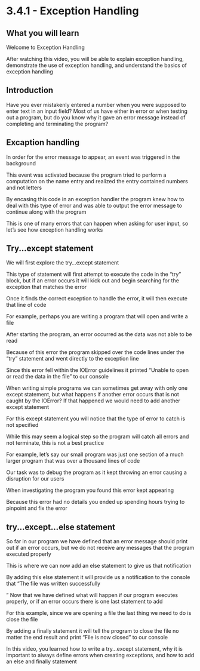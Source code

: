 # 3.4.1 - Exception Handling

## What you will learn

 Welcome to Exception Handling

 After watching this video, you will be able to explain exception handling, demonstrate the use of exception handling, and understand the basics of exception handling

## Introduction

 Have you ever mistakenly entered a number when you were supposed to enter text in an input field? Most of us have either in error or when testing out a program, but do you know why it gave an error message instead of completing and terminating the program? 
 
## Excaption handling

 In order for the error message to appear, an event was triggered in the background

 This event was activated because the program tried to perform a computation on the name entry and realized the entry contained numbers and not letters

 By encasing this code in an exception handler the program knew how to deal with this type of error and was able to output the error message to continue along with the program

 This is one of many errors that can happen when asking for user input, so let’s see how exception handling works

## Try...except statement

 We will first explore the try…except statement

 This type of statement will first attempt to execute the code in the “try” block, but if an error occurs it will kick out and begin searching for the exception that matches the error

 Once it finds the correct exception to handle the error, it will then execute that line of code

 For example, perhaps you are writing a program that will open and write a file

 After starting the program, an error occurred as the data was not able to be read

 Because of this error the program skipped over the code lines under the “try” statement and went directly to the exception line

 Since this error fell within the IOError guidelines it printed “Unable to open or read the data in the file” to our console

 When writing simple programs we can sometimes get away with only one except statement, but what happens if another error occurs that is not caught by the IOError? If that happened we would need to add another except statement

 For this except statement you will notice that the type of error to catch is not specified

 While this may seem a logical step so the program will catch all errors and not terminate, this is not a best practice

 For example, let’s say our small program was just one section of a much larger program that was over a thousand lines of code

 Our task was to debug the program as it kept throwing an error causing a disruption for our users

 When investigating the program you found this error kept appearing

 Because this error had no details you ended up spending hours trying to pinpoint and fix the error

## try...except...else statement

 So far in our program we have defined that an error message should print out if an error occurs, but we do not receive any messages that the program executed properly

 This is where we can now add an else statement to give us that notification

 By adding this else statement it will provide us a notification to the console that “The file was written successfully

” Now that we have defined what will happen if our program executes properly, or if an error occurs there is one last statement to add

 For this example, since we are opening a file the last thing we need to do is close the file

 By adding a finally statement it will tell the program to close the file no matter the end result and print “File is now closed” to our console

 In this video, you learned how to write a try…except statement, why it is important to always define errors when creating exceptions, and how to add an else and finally statement



